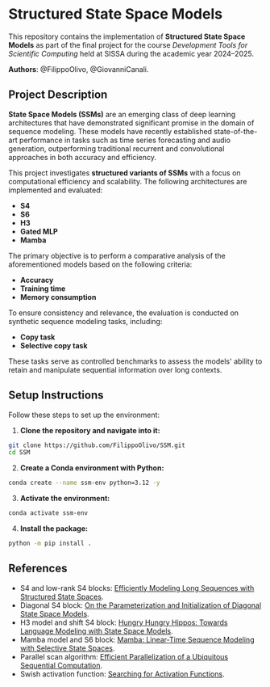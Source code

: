 # Structured State Space Models

This repository contains the implementation of **Structured State Space Models** as part of the final project for the course _Development Tools for Scientific Computing_ held at SISSA during the academic year 2024–2025.

**Authors**: @FilippoOlivo, @GiovanniCanali.

## Project Description

**State Space Models (SSMs)** are an emerging class of deep learning architectures that have demonstrated significant promise in the domain of sequence modeling. These models have recently established state-of-the-art performance in tasks such as time series forecasting and audio generation, outperforming traditional recurrent and convolutional approaches in both accuracy and efficiency.

This project investigates **structured variants of SSMs** with a focus on computational efficiency and scalability. The following architectures are implemented and evaluated:

- **S4**
- **S6**
- **H3**
- **Gated MLP**
- **Mamba**

The primary objective is to perform a comparative analysis of the aforementioned models based on the following criteria:

- **Accuracy**
- **Training time**
- **Memory consumption**

To ensure consistency and relevance, the evaluation is conducted on synthetic sequence modeling tasks, including:

- **Copy task**
- **Selective copy task**

These tasks serve as controlled benchmarks to assess the models' ability to retain and manipulate sequential information over long contexts.


## Setup Instructions

Follow these steps to set up the environment:

1. **Clone the repository and navigate into it:**

```bash
git clone https://github.com/FilippoOlivo/SSM.git
cd SSM
```

2. **Create a Conda environment with Python:**

```bash
conda create --name ssm-env python=3.12 -y
```

3. **Activate the environment:**

```bash
conda activate ssm-env
```

4. **Install the package:**

```bash
python -m pip install .
```

## References
- S4 and low-rank S4 blocks: [Efficiently Modeling Long Sequences with Structured State Spaces](https://doi.org/10.48550/arXiv.2111.00396).
- Diagonal S4 block: [On the Parameterization and Initialization of
Diagonal State Space Models](https://arxiv.org/pdf/2206.11893).
- H3 model and shift S4 block: [Hungry Hungry Hippos: Towards Language Modeling with State Space Models](https://doi.org/10.48550/arXiv.2212.14052).
- Mamba model and S6 block: [Mamba: Linear-Time Sequence Modeling with Selective State Spaces](https://doi.org/10.48550/arXiv.2312.00752).
- Parallel scan algorithm: [Efficient Parallelization of a Ubiquitous Sequential Computation](https://arxiv.org/abs/2311.06281).
- Swish activation function: [Searching for Activation Functions](https://doi.org/10.48550/arXiv.1710.05941).